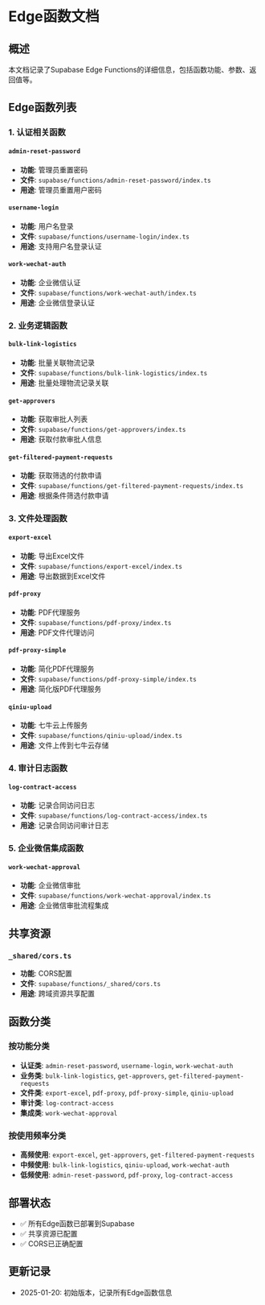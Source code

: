 # Edge函数文档

## 概述
本文档记录了Supabase Edge Functions的详细信息，包括函数功能、参数、返回值等。

## Edge函数列表

### 1. 认证相关函数

#### `admin-reset-password`
- **功能**: 管理员重置密码
- **文件**: `supabase/functions/admin-reset-password/index.ts`
- **用途**: 管理员重置用户密码

#### `username-login`
- **功能**: 用户名登录
- **文件**: `supabase/functions/username-login/index.ts`
- **用途**: 支持用户名登录认证

#### `work-wechat-auth`
- **功能**: 企业微信认证
- **文件**: `supabase/functions/work-wechat-auth/index.ts`
- **用途**: 企业微信登录认证

### 2. 业务逻辑函数

#### `bulk-link-logistics`
- **功能**: 批量关联物流记录
- **文件**: `supabase/functions/bulk-link-logistics/index.ts`
- **用途**: 批量处理物流记录关联

#### `get-approvers`
- **功能**: 获取审批人列表
- **文件**: `supabase/functions/get-approvers/index.ts`
- **用途**: 获取付款审批人信息

#### `get-filtered-payment-requests`
- **功能**: 获取筛选的付款申请
- **文件**: `supabase/functions/get-filtered-payment-requests/index.ts`
- **用途**: 根据条件筛选付款申请

### 3. 文件处理函数

#### `export-excel`
- **功能**: 导出Excel文件
- **文件**: `supabase/functions/export-excel/index.ts`
- **用途**: 导出数据到Excel文件

#### `pdf-proxy`
- **功能**: PDF代理服务
- **文件**: `supabase/functions/pdf-proxy/index.ts`
- **用途**: PDF文件代理访问

#### `pdf-proxy-simple`
- **功能**: 简化PDF代理服务
- **文件**: `supabase/functions/pdf-proxy-simple/index.ts`
- **用途**: 简化版PDF代理服务

#### `qiniu-upload`
- **功能**: 七牛云上传服务
- **文件**: `supabase/functions/qiniu-upload/index.ts`
- **用途**: 文件上传到七牛云存储

### 4. 审计日志函数

#### `log-contract-access`
- **功能**: 记录合同访问日志
- **文件**: `supabase/functions/log-contract-access/index.ts`
- **用途**: 记录合同访问审计日志

### 5. 企业微信集成函数

#### `work-wechat-approval`
- **功能**: 企业微信审批
- **文件**: `supabase/functions/work-wechat-approval/index.ts`
- **用途**: 企业微信审批流程集成

## 共享资源

### `_shared/cors.ts`
- **功能**: CORS配置
- **文件**: `supabase/functions/_shared/cors.ts`
- **用途**: 跨域资源共享配置

## 函数分类

### 按功能分类
- **认证类**: `admin-reset-password`, `username-login`, `work-wechat-auth`
- **业务类**: `bulk-link-logistics`, `get-approvers`, `get-filtered-payment-requests`
- **文件类**: `export-excel`, `pdf-proxy`, `pdf-proxy-simple`, `qiniu-upload`
- **审计类**: `log-contract-access`
- **集成类**: `work-wechat-approval`

### 按使用频率分类
- **高频使用**: `export-excel`, `get-approvers`, `get-filtered-payment-requests`
- **中频使用**: `bulk-link-logistics`, `qiniu-upload`, `work-wechat-auth`
- **低频使用**: `admin-reset-password`, `pdf-proxy`, `log-contract-access`

## 部署状态
- ✅ 所有Edge函数已部署到Supabase
- ✅ 共享资源已配置
- ✅ CORS已正确配置

## 更新记录
- 2025-01-20: 初始版本，记录所有Edge函数信息
